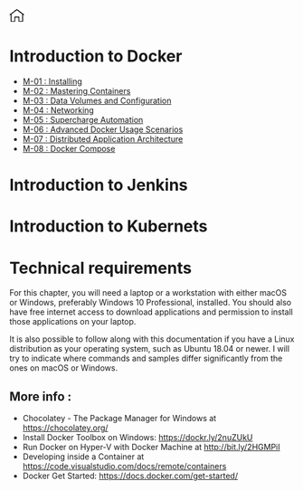 [![Home](../img/home.png)](../README.md) 


# Introduction to Docker 

- [M-01 : Installing](./M-01/README.md)
- [M-02 : Mastering Containers](./M-02/README.md)
- [M-03 : Data Volumes and Configuration ](M-03/README.md)
- [M-04 : Networking](M-04/README.md#single-host-networking)
- [M-05 : Supercharge Automation](M-05/README.md#using-docker-to-supercharge-automation)
- [M-06 : Advanced Docker Usage Scenarios](M-06/README.md)
- [M-07 : Distributed Application Architecture](M-07/README.md)
- [M-08 : Docker Compose](M-08/README.md)


# Introduction to Jenkins

# Introduction to Kubernets
 


# Technical requirements
For this chapter, you will need a laptop or a workstation with either macOS or Windows, preferably Windows 10 Professional, installed. You should also have free internet access to download applications and permission to install those applications on your laptop.

It is also possible to follow along with this documentation if you have a Linux distribution as your operating system, such as Ubuntu 18.04 or newer. 
I will try to indicate where commands and samples differ significantly from the ones on macOS or Windows.


## More info :

- Chocolatey - The Package Manager for Windows at https://chocolatey.org/
- Install Docker Toolbox on Windows: https://dockr.ly/2nuZUkU
- Run Docker on Hyper-V with Docker Machine at http://bit.ly/2HGMPiI
- Developing inside a Container at https://code.visualstudio.com/docs/remote/containers
- Docker Get Started: https://docs.docker.com/get-started/
